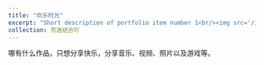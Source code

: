 ```yaml
---
title: "欢乐时光"
excerpt: "Short description of portfolio item number 1<br/><img src='/images/500x300.png'>"
collection: 劳逸结合吖
---
```


哪有什么作品，只想分享快乐，分享音乐、视频、照片以及游戏等。         
